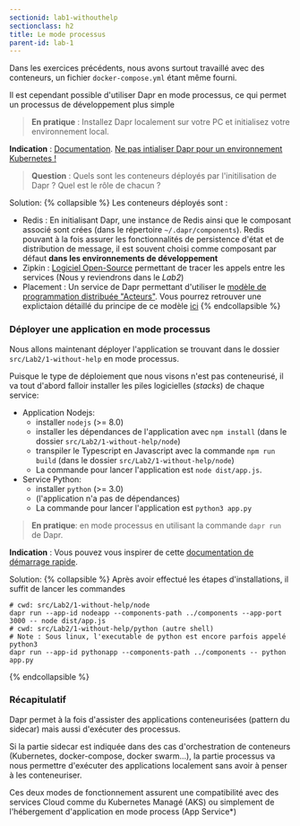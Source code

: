 ```yaml
---
sectionid: lab1-withouthelp
sectionclass: h2
title: Le mode processus
parent-id: lab-1
---
```


Dans les exercices précédents, nous avons surtout travaillé avec des conteneurs, un fichier `docker-compose.yml` étant même fourni.

Il est cependant possible d'utiliser Dapr en mode processus, ce qui permet un processus de développement plus simple

> **En pratique** : Installez Dapr localement sur votre PC et initialisez votre environnement local.

**Indication** : [Documentation](https://docs.dapr.io/getting-started/). <u>Ne pas intialiser Dapr pour un environnement Kubernetes !</u>

> **Question** : Quels sont les conteneurs déployés par l'initilisation de Dapr ? Quel est le rôle de chacun ?

Solution:
{% collapsible %}
Les conteneurs déployés sont :
- Redis : En initialisant Dapr, une instance de Redis ainsi que le composant associé sont crées (dans le répertoire `~/.dapr/components`). Redis pouvant à la fois assurer les fonctionnalités de persistence d'état et de distribution de message, il est souvent choisi comme composant par défaut **dans les environnements de développement**  
- Zipkin : [Logiciel Open-Source](https://github.com/openzipkin/zipkin) permettant de tracer les appels entre les services (Nous y reviendrons dans le *Lab2*)
- Placement : Un service de Dapr permettant d'utiliser le [modèle de programmation distribuée "Acteurs"](https://docs.dapr.io/developing-applications/building-blocks/actors/actors-overview/). Vous pourrez retrouver une explictaion détaillé du principe de ce modèle [ici](https://github.com/dotnet/orleans) 
{% endcollapsible %}

### Déployer une application en mode processus

Nous allons maintenant déployer l'application se trouvant dans le dossier `src/Lab2/1-without-help` en mode processus.

Puisque le type de déploiement que nous visons n'est pas conteneurisé, il va tout d'abord falloir installer les piles logicielles (*stacks*) de chaque service:
- Application Nodejs:
    - installer `nodejs` (>= 8.0)
    - installer les dépendances de l'application avec `npm install` (dans le dossier `src/Lab2/1-without-help/node`)
    - transpiler le Typescript en Javascript avec la commande `npm run build` (dans le dossier `src/Lab2/1-without-help/node`)
    - La commande pour lancer l'application est `node dist/app.js`. 
- Service Python:
    - installer `python` (>= 3.0) 
    - (l'application n'a pas de dépendances)
    - La commande pour lancer l'application est `python3 app.py`
    
> **En pratique**:  en mode processus en utilisant la commande `dapr run` de Dapr.

**Indication** : Vous pouvez vous inspirer de cette [documentation de démarrage rapide](https://docs.dapr.io/getting-started/quickstarts/pubsub-quickstart/). 


Solution:
{% collapsible %}
Après avoir effectué les étapes d'installations, il suffit de lancer les commandes

```shell
# cwd: src/Lab2/1-without-help/node
dapr run --app-id nodeapp --components-path ../components --app-port 3000 -- node dist/app.js
# cwd: src/Lab2/1-without-help/python (autre shell)
# Note : Sous linux, l'executable de python est encore parfois appelé python3
dapr run --app-id pythonapp --components-path ../components -- python app.py
```
{% endcollapsible %}

### Récapitulatif

Dapr permet à la fois d'assister des applications conteneurisées (pattern du sidecar) mais aussi d'exécuter des processus.

Si la partie sidecar est indiquée dans des cas d'orchestration de conteneurs (Kubernetes, docker-compose, docker swarm...), la partie processus va nous permettre d'exécuter des applications localement sans avoir à penser à les conteneuriser.

Ces deux modes de fonctionnement assurent une compatibilité avec des services Cloud comme du Kubernetes Managé (AKS) ou simplement de l'hébergement d'application en mode process (App Service*) 